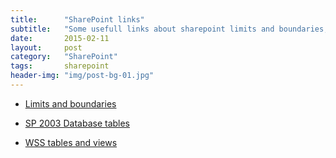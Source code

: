 ```yaml
---
title:      "SharePoint links"
subtitle:   "Some usefull links about sharepoint limits and boundaries, and data tables behind"
date:       2015-02-11
layout:     post
category: 	"SharePoint"
tags:		sharepoint
header-img: "img/post-bg-01.jpg"
---
```


-	[Limits and boundaries](https://technet.microsoft.com/en-us/library/cc262787(v=office.15).aspx)

-	[SP 2003 Database tables](https://msdn.microsoft.com/en-us/library/dd587562(v=office.11).aspx)

-	[WSS tables and views](https://msdn.microsoft.com/en-us/library/jj557038(v=office.12).aspx)